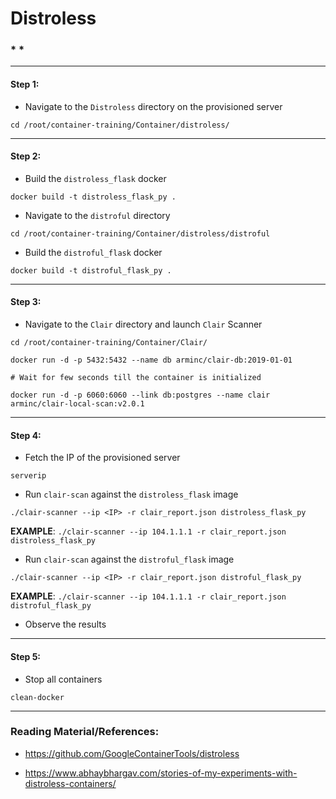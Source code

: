 # **Distroless**


### * *

-------

#### Step 1:

* Navigate to the `Distroless` directory on the provisioned server

```commandline
cd /root/container-training/Container/distroless/
```

-------

#### Step 2:

* Build the `distroless_flask` docker

```commandline
docker build -t distroless_flask_py .
```

* Navigate to the `distroful` directory

```commandline
cd /root/container-training/Container/distroless/distroful
```

* Build the `distroful_flask` docker

```commandline
docker build -t distroful_flask_py .
```

-------

#### Step 3:

* Navigate to the `Clair` directory and launch `Clair` Scanner

```commandline
cd /root/container-training/Container/Clair/

docker run -d -p 5432:5432 --name db arminc/clair-db:2019-01-01

# Wait for few seconds till the container is initialized

docker run -d -p 6060:6060 --link db:postgres --name clair arminc/clair-local-scan:v2.0.1
```

-------

#### Step 4:

* Fetch the IP of the provisioned server

```commandline
serverip
```

* Run `clair-scan` against the `distroless_flask` image

```commandline
./clair-scanner --ip <IP> -r clair_report.json distroless_flask_py
```

**EXAMPLE**: `./clair-scanner --ip 104.1.1.1 -r clair_report.json distroless_flask_py`

* Run `clair-scan` against the `distroful_flask` image

```commandline
./clair-scanner --ip <IP> -r clair_report.json distroful_flask_py
```

**EXAMPLE**: `./clair-scanner --ip 104.1.1.1 -r clair_report.json distroful_flask_py`

* Observe the results

-------

#### Step 5:

* Stop all containers

```commandline
clean-docker
```

---------

### Reading Material/References:

* https://github.com/GoogleContainerTools/distroless

* https://www.abhaybhargav.com/stories-of-my-experiments-with-distroless-containers/